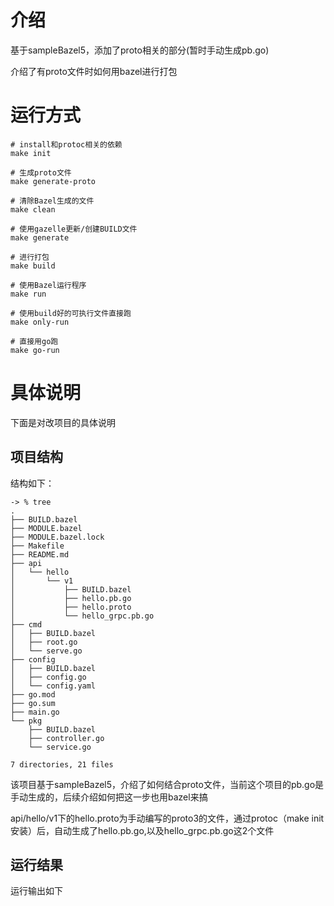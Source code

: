 # 介绍

基于sampleBazel5，添加了proto相关的部分(暂时手动生成pb.go)

介绍了有proto文件时如何用bazel进行打包

# 运行方式

```
# install和protoc相关的依赖
make init

# 生成proto文件
make generate-proto

# 清除Bazel生成的文件
make clean

# 使用gazelle更新/创建BUILD文件
make generate

# 进行打包
make build

# 使用Bazel运行程序
make run

# 使用build好的可执行文件直接跑
make only-run

# 直接用go跑
make go-run
```

# 具体说明

下面是对改项目的具体说明

## 项目结构

结构如下：

```
-> % tree
.
├── BUILD.bazel
├── MODULE.bazel
├── MODULE.bazel.lock
├── Makefile
├── README.md
├── api
│   └── hello
│       └── v1
│           ├── BUILD.bazel
│           ├── hello.pb.go
│           ├── hello.proto
│           └── hello_grpc.pb.go
├── cmd
│   ├── BUILD.bazel
│   ├── root.go
│   └── serve.go
├── config
│   ├── BUILD.bazel
│   ├── config.go
│   └── config.yaml
├── go.mod
├── go.sum
├── main.go
└── pkg
    ├── BUILD.bazel
    ├── controller.go
    └── service.go

7 directories, 21 files
```

该项目基于sampleBazel5，介绍了如何结合proto文件，当前这个项目的pb.go是手动生成的，后续介绍如何把这一步也用bazel来搞

api/hello/v1下的hello.proto为手动编写的proto3的文件，通过protoc（make init安装）后，自动生成了hello.pb.go,以及hello_grpc.pb.go这2个文件



## 运行结果

运行输出如下

```

```
